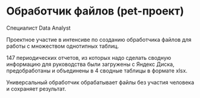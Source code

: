 # Обработчик файлов (pet-проект)
Специалист Data Analyst

Проектное участие в интенсиве по созданию обработчика файлов для работы с множеством однотипных таблиц. 

147 периодических отчетов, из которых надо сделать сводную информацию для руководства были загружены с Яндекс Диска, предобработаны и объединены в 4 сводные таблицы в формате xlsx. 

Универсальный обработчик обрабатывает файлы без участия человека и сохраняет результат. 

